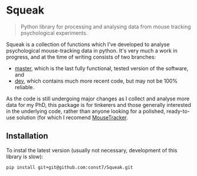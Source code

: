 Squeak
======

> Python library for processing and analysing data from mouse tracking psychological experiments.

Squeak is a collection of functions which I've developed to analyse psychological mouse-tracking data in python.
It's very much a work in progress, and at the time of writing consists of two branches:

- [master](https://github.com/EoinTravers/Squeak/tree/master), which is the last fully functional, tested version of the software, and
- [dev](https://github.com/EoinTravers/Squeak/tree/dev), which contains much more recent code, but may not be 100% reliable.

As the code is still undergoing major changes as I collect and analyse more data for my PhD, this package is for tinkerers and those generally interested in the underlying code, rather than anyone looking for a polished, ready-to-use solution (for which I recomend [MouseTracker](http://www.dartmouth.edu/~freemanlab/mousetracker/).

## Installation

To instal the latest version (usually not necessary, development of this library is slow):

```sh
pip install git+git@github.com:const7/Squeak.git
```
